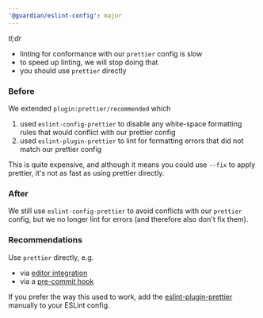 ```yaml
---
'@guardian/eslint-config': major
---
```


_tl;dr_

- linting for conformance with our `prettier` config is slow
- to speed up linting, we will stop doing that
- you should use `prettier` directly

### Before

We extended `plugin:prettier/recommended` which

1. used `eslint-config-prettier` to disable any white-space formatting rules that would conflict with our prettier config
2. used `eslint-plugin-prettier` to lint for formatting errors that did not match our prettier config

This is quite expensive, and although it means you could use `--fix` to apply prettier, it's not as fast as using prettier directly.

### After

We still use `eslint-config-prettier` to avoid conflicts with our `prettier` config, but we no longer lint for errors (and therefore also don't fix them).

### Recommendations

Use `prettier` directly, e.g.

- via [editor integration](https://prettier.io/docs/en/editors.html)
- via a [pre-commit hook](https://prettier.io/docs/en/precommit.html)

If you prefer the way this used to work, add the [eslint-plugin-prettier](https://github.com/prettier/eslint-plugin-prettier) manually to your ESLint config.
